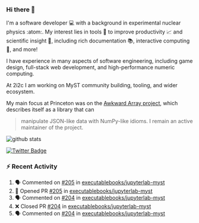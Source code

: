### Hi there 👋 

I'm a software developer 💻 with a background in experimental nuclear physics :atom:. My interest lies in tools :wrench: to improve productivity :chart_with_upwards_trend: and scientific insight :telescope:, including rich documentation 📚, interactive computing 🧮, and more! 

I have experience in many aspects of software engineering, including game design, full-stack web development, and high-performance numeric computing. 

At 2i2c I am working on MyST community building, tooling, and wider ecosystem. 

My main focus at Princeton was on the [Awkward Array project](awkward-array.org/), which describes itself as a library that can 
> manipulate JSON-like data with NumPy-like idioms. I remain an active maintainer of the project. 

![github stats](https://github-readme-stats.vercel.app/api?username=agoose77&show_icons=true&hide_rank=true&hide_title=true&bg_color=30,e76445,904e95&text_color=efe3ec&icon_color=efe3ec)
<!--
**agoose77/agoose77** is a ✨ _special_ ✨ repository because its `README.md` (this file) appears on your GitHub profile.

Here are some ideas to get you started:

- 🔭 I’m currently working on ...
- 🌱 I’m currently learning ...
- 👯 I’m looking to collaborate on ...
- 🤔 I’m looking for help with ...
- 💬 Ask me about ...
- 📫 How to reach me: ...
- 😄 Pronouns: ...
- ⚡ Fun fact: ...
-->

[![Twitter Badge](https://img.shields.io/twitter/follow/agoose77?style=flat-square&logo=Twitter&logoColor=white&color=cornflowerblue)](https://twitter.com/agoose77)

### :zap: Recent Activity

<!--START_SECTION:activity-->
1. 🗣 Commented on [#205](https://github.com/executablebooks/jupyterlab-myst/pull/205#issuecomment-1928511675) in [executablebooks/jupyterlab-myst](https://github.com/executablebooks/jupyterlab-myst)
2. 💪 Opened PR [#205](https://github.com/executablebooks/jupyterlab-myst/pull/205) in [executablebooks/jupyterlab-myst](https://github.com/executablebooks/jupyterlab-myst)
3. 🗣 Commented on [#204](https://github.com/executablebooks/jupyterlab-myst/pull/204#issuecomment-1928490637) in [executablebooks/jupyterlab-myst](https://github.com/executablebooks/jupyterlab-myst)
4. ❌ Closed PR [#204](https://github.com/executablebooks/jupyterlab-myst/pull/204) in [executablebooks/jupyterlab-myst](https://github.com/executablebooks/jupyterlab-myst)
5. 🗣 Commented on [#204](https://github.com/executablebooks/jupyterlab-myst/pull/204#issuecomment-1928483794) in [executablebooks/jupyterlab-myst](https://github.com/executablebooks/jupyterlab-myst)
<!--END_SECTION:activity-->
